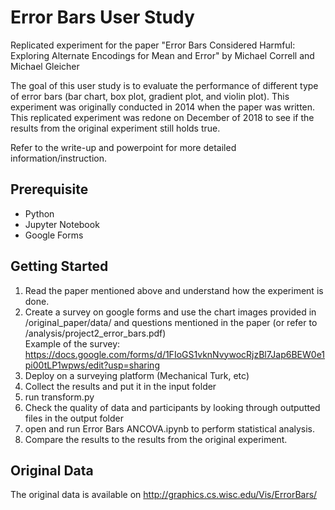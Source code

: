 # Error Bars User Study
Replicated experiment for the paper "Error Bars Considered Harmful: Exploring Alternate Encodings for Mean and Error" by Michael Correll and Michael Gleicher 

The goal of this user study is to evaluate the performance of different type of error bars (bar chart, box plot, gradient plot, and violin plot). This experiment was originally conducted in 2014 when the paper was written. This replicated experiment was redone on December of 2018 to see if the results from the original experiment still holds true.

Refer to the write-up and powerpoint for more detailed information/instruction.

## Prerequisite 
* Python
* Jupyter Notebook
* Google Forms 
## Getting Started
1. Read the paper mentioned above and understand how the experiment is done.
2. Create a survey on google forms and use the chart images provided in /original_paper/data/ and questions mentioned in the paper (or refer to /analysis/project2_error_bars.pdf)  
Example of the survey: https://docs.google.com/forms/d/1FIoGS1vknNvywocRjzBl7Jap6BEW0e1pi00tLP1wpws/edit?usp=sharing
3. Deploy on a surveying platform (Mechanical Turk, etc)
4. Collect the results and put it in the input folder
5. run transform.py 
6. Check the quality of data and participants by looking through outputted files in the output folder
7. open and run Error Bars ANCOVA.ipynb to perform statistical analysis.
8. Compare the results to the results from the original experiment.

## Original Data
The original data is available on http://graphics.cs.wisc.edu/Vis/ErrorBars/

